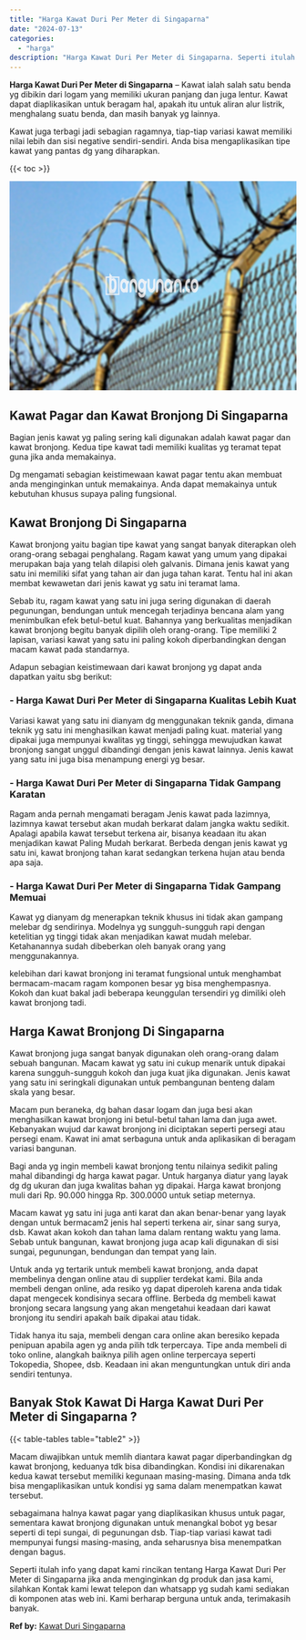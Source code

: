 ```yaml
---
title: "Harga Kawat Duri Per Meter di Singaparna"
date: "2024-07-13"
categories: 
  - "harga"
description: "Harga Kawat Duri Per Meter di Singaparna. Seperti itulah info yang dapat kami rincikan tentang Harga Kawat Duri Per Meter di Singaparna jika anda menginginka..."
---
```


**Harga Kawat Duri Per Meter di Singaparna** – Kawat ialah salah satu benda yg dibikin dari logam yang memiliki ukuran panjang dan juga lentur. Kawat dapat diaplikasikan untuk beragam hal, apakah itu untuk aliran alur listrik, menghalang suatu benda, dan masih banyak yg lainnya.

Kawat juga terbagi jadi sebagian ragamnya, tiap-tiap variasi kawat memiliki nilai lebih dan sisi negative sendiri-sendiri. Anda bisa mengaplikasikan tipe kawat yang pantas dg yang diharapkan.

{{< toc >}}

![Harga Kawat Duri Per Meter di Singaparna](/images/jual-kawat-murah09.png)

## Kawat Pagar dan Kawat Bronjong Di Singaparna

Bagian jenis kawat yg paling sering kali digunakan adalah kawat pagar dan kawat bronjong. Kedua tipe kawat tadi memiliki kualitas yg teramat tepat guna jika anda memakainya.

Dg mengamati sebagian keistimewaan kawat pagar tentu akan membuat anda menginginkan untuk memakainya. Anda dapat memakainya untuk kebutuhan khusus supaya paling fungsional.

## Kawat Bronjong Di Singaparna

Kawat bronjong yaitu bagian tipe kawat yang sangat banyak diterapkan oleh orang-orang sebagai penghalang. Ragam kawat yang umum yang dipakai merupakan baja yang telah dilapisi oleh galvanis. Dimana jenis kawat yang satu ini memiliki sifat yang tahan air dan juga tahan karat. Tentu hal ini akan membat kewawetan dari jenis kawat yg satu ini teramat lama.

Sebab itu, ragam kawat yang satu ini juga sering digunakan di daerah pegunungan, bendungan untuk mencegah terjadinya bencana alam yang menimbulkan efek betul-betul kuat. Bahannya yang berkualitas menjadikan kawat bronjong begitu banyak dipilih oleh orang-orang. Tipe memiliki 2 lapisan, variasi kawat yang satu ini paling kokoh diperbandingkan dengan macam kawat pada standarnya.

Adapun sebagian keistimewaan dari kawat bronjong yg dapat anda dapatkan yaitu sbg berikut:

### \- Harga Kawat Duri Per Meter di Singaparna Kualitas Lebih Kuat

Variasi kawat yang satu ini dianyam dg menggunakan teknik ganda, dimana teknik yg satu ini menghasilkan kawat menjadi paling kuat. material yang dipakai juga mempunyai kwalitas yg tinggi, sehingga mewujudkan kawat bronjong sangat unggul dibandingi dengan jenis kawat lainnya. Jenis kawat yang satu ini juga bisa menampung energi yg besar.

### \- Harga Kawat Duri Per Meter di Singaparna Tidak Gampang Karatan

Ragam anda pernah mengamati beragam Jenis kawat pada lazimnya, lazimnya kawat tersebut akan mudah berkarat dalam jangka waktu sedikit. Apalagi apabila kawat tersebut terkena air, bisanya keadaan itu akan menjadikan kawat Paling Mudah berkarat. Berbeda dengan jenis kawat yg satu ini, kawat bronjong tahan karat sedangkan terkena hujan atau benda apa saja.

### \- Harga Kawat Duri Per Meter di Singaparna Tidak Gampang Memuai

Kawat yg dianyam dg menerapkan teknik khusus ini tidak akan gampang melebar dg sendirinya. Modelnya yg sungguh-sungguh rapi dengan ketelitian yg tinggi tidak akan menjadikan kawat mudah melebar. Ketahanannya sudah dibeberkan oleh banyak orang yang menggunakannya.

kelebihan dari kawat bronjong ini teramat fungsional untuk menghambat bermacam-macam ragam komponen besar yg bisa menghempasnya. Kokoh dan kuat bakal jadi beberapa keunggulan tersendiri yg dimiliki oleh kawat bronjong tadi.

## Harga Kawat Bronjong Di Singaparna

Kawat bronjong juga sangat banyak digunakan oleh orang-orang dalam sebuah bangunan. Macam kawat yg satu ini cukup menarik untuk dipakai karena sungguh-sungguh kokoh dan juga kuat jika digunakan. Jenis kawat yang satu ini seringkali digunakan untuk pembangunan benteng dalam skala yang besar.

Macam pun beraneka, dg bahan dasar logam dan juga besi akan menghasilkan kawat bronjong ini betul-betul tahan lama dan juga awet. Kebanyakan wujud dar kawat bronjong ini diciptakan seperti persegi atau persegi enam. Kawat ini amat serbaguna untuk anda aplikasikan di beragam variasi bangunan.

Bagi anda yg ingin membeli kawat bronjong tentu nilainya sedikit paling mahal dibandingi dg harga kawat pagar. Untuk harganya diatur yang layak dg dg ukuran dan juga kwalitas bahan yg dipakai. Harga kawat bronjong muli dari Rp. 90.000 hingga Rp. 300.0000 untuk setiap meternya.

Macam kawat yg satu ini juga anti karat dan akan benar-benar yang layak dengan untuk bermacam2 jenis hal seperti terkena air, sinar sang surya, dsb. Kawat akan kokoh dan tahan lama dalam rentang waktu yang lama. Sebab untuk bangunan, kawat bronjong juga acap kali digunakan di sisi sungai, pegunungan, bendungan dan tempat yang lain.

Untuk anda yg tertarik untuk membeli kawat bronjong, anda dapat membelinya dengan online atau di supplier terdekat kami. Bila anda membeli dengan online, ada resiko yg dapat diperoleh karena anda tidak dapat mengecek kondisinya secara offline. Berbeda dg membeli kawat bronjong secara langsung yang akan mengetahui keadaan dari kawat bronjong itu sendiri apakah baik dipakai atau tidak.

Tidak hanya itu saja, membeli dengan cara online akan beresiko kepada penipuan apabila agen yg anda pilih tdk terpercaya. Tipe anda membeli di toko online, alangkah baiknya pilih agen online terpercaya seperti Tokopedia, Shopee, dsb. Keadaan ini akan menguntungkan untuk diri anda sendiri tentunya.

## Banyak Stok Kawat Di Harga Kawat Duri Per Meter di Singaparna ?

{{< table-tables table="table2" >}}

Macam diwajibkan untuk memlih diantara kawat pagar diperbandingkan dg kawat bronjong, keduanya tdk bisa dibandingkan. Kondisi ini dikarenakan kedua kawat tersebut memiliki kegunaan masing-masing. Dimana anda tdk bisa mengaplikasikan untuk kondisi yg sama dalam menempatkan kawat tersebut.

sebagaimana halnya kawat pagar yang diaplikasikan khusus untuk pagar, sementara kawat bronjong digunakan untuk menangkal bobot yg besar seperti di tepi sungai, di pegunungan dsb. Tiap-tiap variasi kawat tadi mempunyai fungsi masing-masing, anda seharusnya bisa menempatkan dengan bagus.

Seperti itulah info yang dapat kami rincikan tentang Harga Kawat Duri Per Meter di Singaparna jika anda menginginkan dg produk dan jasa kami, silahkan Kontak kami lewat telepon dan whatsapp yg sudah kami sediakan di komponen atas web ini. Kami berharap berguna untuk anda, terimakasih banyak.

**Ref by:** [Kawat Duri Singaparna](https://id.wikipedia.org/wiki/Kawat)
